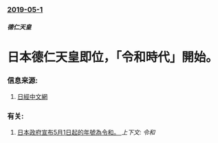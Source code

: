 ### [2019-05-1](/news/2019/05/1/index.md)

##### 德仁天皇
# 日本德仁天皇即位，「令和時代」開始。 




### 信息来源:

1. [日經中文網](https://zh.cn.nikkei.com/politicsaeconomy/politicsasociety/35405-2019-05-01-00-44-47.html)

### 有关:

1. [日本政府宣布5月1日起的年號為令和。 ](/news/2019/04/1/日本政府宣布5月1日起的年號為令和.md) _上下文: 令和_
